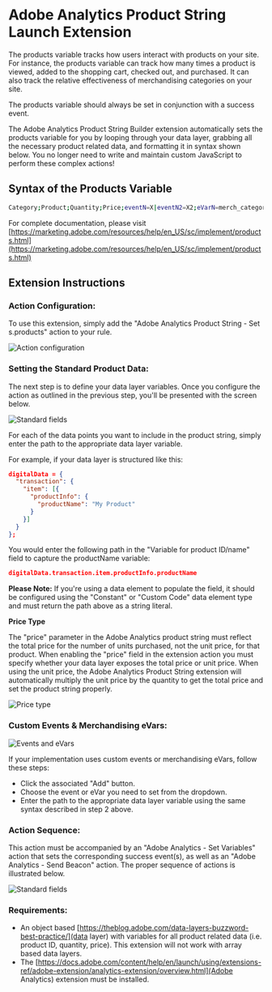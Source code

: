 # Adobe Analytics Product String Launch Extension

The products variable tracks how users interact with products on your site. For instance, the products variable can track how many times a product is viewed, added to the shopping cart, checked out, and purchased. It can also track the relative effectiveness of merchandising categories on your site.

The products variable should always be set in conjunction with a success event.

The Adobe Analytics Product String Builder extension automatically sets the products variable for you by looping through your data layer, grabbing all the necessary product related data, and formatting it in syntax shown below. You no longer need to write and maintain custom JavaScript to perform these complex actions!

## Syntax of the Products Variable

```bash
Category;Product;Quantity;Price;eventN=X|eventN2=X2;eVarN=merch_category|eVarN2=merch_category2
```

For complete documentation, please visit [https://marketing.adobe.com/resources/help/en_US/sc/implement/products.html](https://marketing.adobe.com/resources/help/en_US/sc/implement/products.html)

## Extension Instructions

### Action Configuration:
To use this extension, simply add the "Adobe Analytics Product String - Set s.products" action to your rule.

![Action configuration](https://assets.adobedtm.com/extensions/EPa4399deb0bd6401fa5a4d4c07a6ef232/src/view/configuration/img/screenshot-action-config.png)

### Setting the Standard Product Data:

The next step is to define your data layer variables. Once you configure the action as outlined in the previous step, you'll be presented with the screen below.

![Standard fields](https://assets.adobedtm.com/extensions/EPa4399deb0bd6401fa5a4d4c07a6ef232/src/view/configuration/img/screenshot-standard-fields.png)

For each of the data points you want to include in the product string, simply enter the path to the appropriate data layer variable.

For example, if your data layer is structured like this:

```json
digitalData = {
  "transaction": {
    "item": [{
      "productInfo": {
        "productName": "My Product"
      }
    }]
  }
};
```

You would enter the following path in the "Variable for product ID/name" field to capture the productName variable:

```json
digitalData.transaction.item.productInfo.productName
```

**Please Note:** If you're using a data element to populate the field, it should be configured using the "Constant" or "Custom Code" data element type and must return the path above as a string literal.

**Price Type**

The "price" parameter in the Adobe Analytics product string must reflect the total price for the number of units purchased, not the unit price, for that product. When enabling the "price" field in the extension action you must specify whether your data layer exposes the total price or unit price. When using the unit price, the Adobe Analytics Product String extension will automatically multiply the unit price by the quantity to get the total price and set the product string properly.

![Price type](https://assets.adobedtm.com/extensions/EPa4399deb0bd6401fa5a4d4c07a6ef232/src/view/configuration/img/screenshot-price-type.png)

### Custom Events &amp; Merchandising eVars:

![Events and eVars](https://assets.adobedtm.com/extensions/EPa4399deb0bd6401fa5a4d4c07a6ef232/src/view/configuration/img/screenshot-events-evars.png)

If your implementation uses custom events or merchandising eVars, follow these steps:

- Click the associated "Add" button.
- Choose the event or eVar you need to set from the dropdown.
- Enter the path to the appropriate data layer variable using the same syntax described in step 2 above.

### Action Sequence:

This action must be accompanied by an "Adobe Analytics - Set Variables" action that sets the corresponding success event(s), as well as an "Adobe Analytics - Send Beacon" action. The proper sequence of actions is illustrated below.

![Standard fields](https://assets.adobedtm.com/extensions/EPa4399deb0bd6401fa5a4d4c07a6ef232/src/view/configuration/img/screenshot-all-actions.png)

### Requirements:

- An object based [https://theblog.adobe.com/data-layers-buzzword-best-practice/](data layer) with variables for all product related data (i.e. product ID, quantity, price). This extension will not work with array based data layers.
- The [https://docs.adobe.com/content/help/en/launch/using/extensions-ref/adobe-extension/analytics-extension/overview.html](Adobe Analytics) extension must be installed.